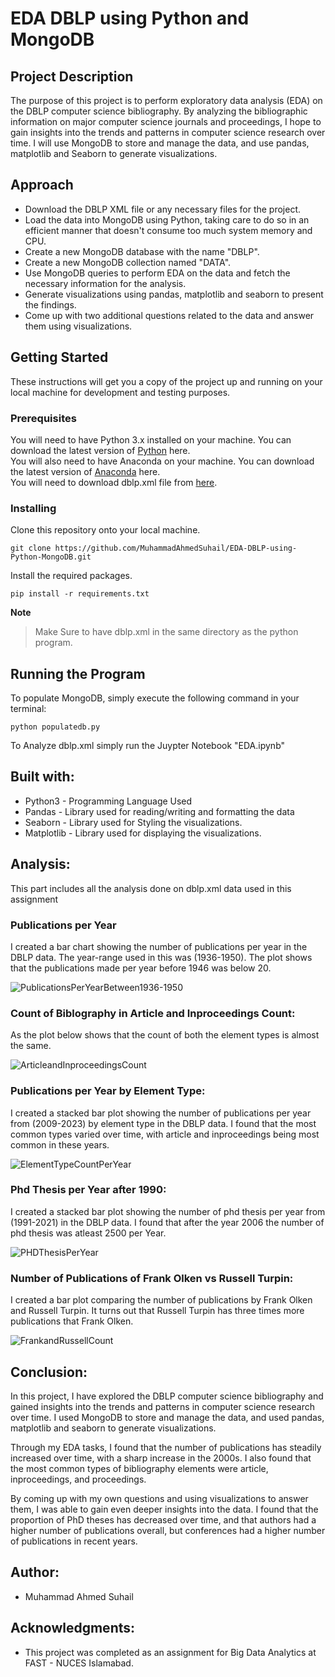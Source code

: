 # EDA DBLP using Python and MongoDB

## Project Description

The purpose of this project is to perform exploratory data analysis (EDA) on the DBLP computer science bibliography. By analyzing the bibliographic information on major computer science journals and proceedings, I hope to gain insights into the trends and patterns in computer science research over time. I will use MongoDB to store and manage the data, and use pandas, matplotlib and Seaborn to generate visualizations.

## Approach

- Download the DBLP XML file or any necessary files for the project.
- Load the data into MongoDB using Python, taking care to do so in an efficient manner that doesn't consume too much system memory and CPU.
- Create a new MongoDB database with the name "DBLP".
- Create a new MongoDB collection named "DATA".
- Use MongoDB queries to perform EDA on the data and fetch the necessary information for the analysis.
- Generate visualizations using pandas, matplotlib and seaborn to present the findings.
- Come up with two additional questions related to the data and answer them using visualizations.

## Getting Started
These instructions will get you a copy of the project up and running on your local machine for development and testing purposes.

### Prerequisites
You will need to have Python 3.x installed on your machine. You can download the latest version of [Python](https://www.python.org/downloads/) here.
</br>
You will also need to have Anaconda on your machine. You can download the latest version of [Anaconda](https://www.anaconda.com/) here.
</br>
You will need to download dblp.xml file from [here](https://dblp.org/xml/).

### Installing
Clone this repository onto your local machine.
```
git clone https://github.com/MuhammadAhmedSuhail/EDA-DBLP-using-Python-MongoDB.git
```
Install the required packages.
```
pip install -r requirements.txt
```
**Note**
> Make Sure to have dblp.xml in the same directory as the python program.

## Running the Program
To populate MongoDB, simply execute the following command in your terminal:
```
python populatedb.py
```
To Analyze dblp.xml simply run the Juypter Notebook "EDA.ipynb"

## Built with:
- Python3 - Programming Language Used
- Pandas - Library used for reading/writing and formatting the data
- Seaborn - Library used for Styling the visualizations.
- Matplotlib - Library used for displaying the visualizations. 

## Analysis:
This part includes all the analysis done on dblp.xml data used in this assignment
### Publications per Year
I created a bar chart showing the number of publications per year in the DBLP data. The year-range used in this was (1936-1950).
The plot shows that the publications made per year before 1946 was below 20.

![PublicationsPerYearBetween1936-1950](https://user-images.githubusercontent.com/72251313/233433373-b06bd6f4-3837-4e46-a7ec-913119616c34.png)

### Count of Biblography in Article and Inproceedings Count:
As the plot below shows that the count of both the element types is almost the same.

![ArticleandInproceedingsCount](https://user-images.githubusercontent.com/72251313/233435294-fea1229b-337e-460f-9962-e7d230fae211.png)

### Publications per Year by Element Type:
I created a stacked bar plot showing the number of publications per year from (2009-2023) by element type in the DBLP data. I found that the most common types varied over time, with article and inproceedings being most common in these years.

![ElementTypeCountPerYear](https://user-images.githubusercontent.com/72251313/233435732-f5fc08c5-b422-4c96-a8dc-bf933e4ba8eb.png)

### Phd Thesis per Year after 1990:
I created a stacked bar plot showing the number of phd thesis per year from (1991-2021) in the DBLP data.
I found that after the year 2006 the number of phd thesis was atleast 2500 per Year.

![PHDThesisPerYear](https://user-images.githubusercontent.com/72251313/233436823-371dccdc-8b1d-4af6-bd47-f748fb4b912b.png)

### Number of Publications of Frank Olken vs Russell Turpin:
I created a bar plot comparing the number of publications by Frank Olken and Russell Turpin.
It turns out that Russell Turpin has three times more publications that Frank Olken.

![FrankandRussellCount](https://user-images.githubusercontent.com/72251313/233437895-03970bd8-ca99-432f-a197-8c3df282e810.png)

## Conclusion:
In this project, I have explored the DBLP computer science bibliography and gained insights into the trends and patterns in computer science research over time. I used MongoDB to store and manage the data, and used pandas, matplotlib and seaborn to generate visualizations.

Through my EDA tasks, I found that the number of publications has steadily increased over time, with a sharp increase in the 2000s. I also found that the most common types of bibliography elements were article, inproceedings, and proceedings.

By coming up with my own questions and using visualizations to answer them, I was able to gain even deeper insights into the data. I found that the proportion of PhD theses has decreased over time, and that authors had a higher number of publications overall, but conferences had a higher number of publications in recent years.

## Author:
- Muhammad Ahmed Suhail

## Acknowledgments:
- This project was completed as an assignment for Big Data Analytics at FAST - NUCES Islamabad.













